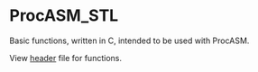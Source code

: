 # ProcASM_STL
Basic functions, written in C, intended to be used with ProcASM.

View [header](stl.h) file for functions.
